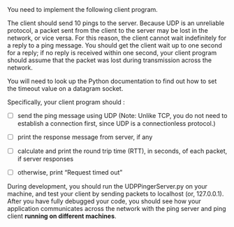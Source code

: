 <div style="bold">
You need to implement the following client program.
</div>


The client should send 10 pings to the server. Because UDP is an unreliable protocol, a packet sent from the client to the server may be lost in the network, or vice versa. For this reason, the client cannot wait indefinitely for a reply to a ping message. You should get the client wait up to one second for a reply; if no reply is received within one second, your client program should assume that the packet was lost during transmission across the network. 

You will need to look up the Python documentation to find out how to set the timeout value on a datagram socket. 


Specifically, your client program should :

- [ ] send the ping message using UDP (Note: Unlike TCP, you do not need to establish a connection first, since UDP is a connectionless protocol.)
  

- [ ] print the response message from server, if any
  

- [ ]  calculate and print the round trip time (RTT), in seconds, of each packet, if server responses 
  

- [ ] otherwise, print “Request timed out”
  
  

During development, you should run the UDPPingerServer.py on your machine, and test your client by sending packets to localhost (or, 127.0.0.1). After you have fully debugged your code, you should see how your application communicates across the network with the ping server and ping client **running on different machines**.
